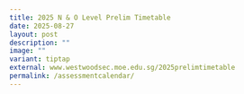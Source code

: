 ```yaml
---
title: 2025 N & O Level Prelim Timetable
date: 2025-08-27
layout: post
description: ""
image: ""
variant: tiptap
external: www.westwoodsec.moe.edu.sg/2025prelimtimetable
permalink: /assessmentcalendar/
---
```

